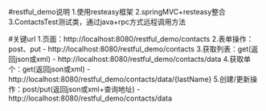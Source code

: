#restful_demo说明
1.使用resteasy框架
2.springMVC+resteasy整合
3.ContactsTest测试类，通过java+rpc方式远程调用方法

#关键url
1.页面：http://localhost:8080/restful_demo/contacts
2.表单操作：post、put - http://localhost:8080/restful_demo/contacts
3.获取列表：get(返回json或xml) - http://localhost:8080/restful_demo/contacts/data
4.获取单个：get(返回json或xml) - http://localhost:8080/restful_demo/contacts/data/{lastName}
5.创建/更新操作：post/put(返回json或xml+查询地址) - http://localhost:8080/restful_demo/contacts/data